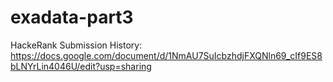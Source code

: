 # exadata-part3

HackeRank Submission History:
https://docs.google.com/document/d/1NmAU7SuIcbzhdjFXQNln69_cIf9ES8bLNYrLin4046U/edit?usp=sharing

